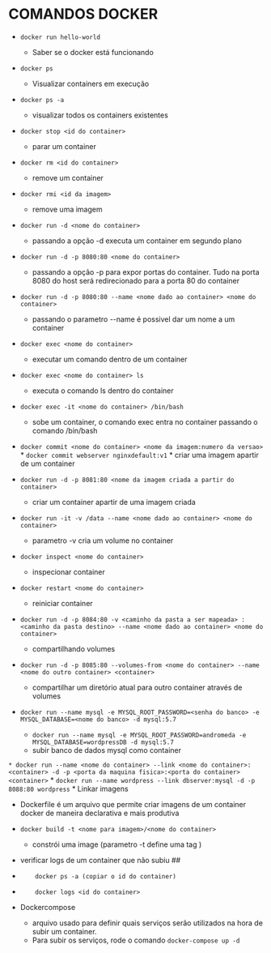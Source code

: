 # COMANDOS DOCKER 

* `docker run hello-world`
    * Saber se o docker está funcionando

* `docker ps`
    * Visualizar containers em execução

* `docker ps -a`
    * visualizar todos os containers existentes

* `docker stop <id do container>`
    * parar um container

* `docker rm <id do container>`
    * remove um container

* `docker rmi <id da imagem>`
    * remove uma imagem

* `docker run -d <nome do container>`
    * passando a opção -d executa um container em segundo plano

* `docker run -d -p 8080:80 <nome do container>`
    * passando a opção -p para expor portas do container. Tudo na porta 8080 do host será redirecionado para a porta 80 do container

* `docker run -d -p 8080:80 --name <nome dado ao container> <nome do container>`
    * passando o parametro --name é possivel dar um nome a um container

* `docker exec <nome do container>`
    * executar um comando dentro de um container

* `docker exec <nome do container> ls`
    * executa o comando ls dentro do container

* `docker exec -it <nome do container> /bin/bash`
    * sobe um container, o comando exec entra no container passando o comando /bin/bash

* `docker commit <nome do container> <nome da imagem:numero da versao>`
        * `docker commit webserver nginxdefault:v1`
        * criar uma imagem apartir de um container

* `docker run -d -p 8081:80 <nome da imagem criada a partir do container>`
    * criar um container apartir de uma imagem criada

* `docker run -it -v /data --name <nome dado ao container> <nome do container>`
    * parametro -v cria um volume no container

* `docker inspect <nome do container>`
    * inspecionar container

* `docker restart <nome do container>`
    * reiniciar container

* `docker run -d -p 8084:80 -v <caminho da pasta a ser mapeada> : <caminho da pasta destino> --name <nome dado ao container> <nome do container>`
    * compartilhando volumes

* `docker run -d -p 8085:80 --volumes-from <nome do container> --name <nome do outro container> <container>`
    * compartilhar um diretório atual para outro container através de volumes

* `docker run --name mysql -e MYSQL_ROOT_PASSWORD=<senha do banco> -e MYSQL_DATABASE=<nome do banco> -d mysql:5.7`
     * `docker run --name mysql -e MYSQL_ROOT_PASSWORD=andromeda -e MYSQL_DATABASE=wordpressDB -d mysql:5.7`
     * subir banco de dados mysql como container
    
`* docker run --name <nome do container> --link <nome do container>:<container> -d -p <porta da maquina fisica>:<porta do container> <container>`
       * `docker run --name wordpress --link dbserver:mysql -d -p 8088:80 wordpress`
       * Linkar imagens

* Dockerfile é um arquivo que permite criar imagens de um container docker de maneira declarativa e mais produtiva 

* `docker build -t <nome para imagem>/<nome do container>`
    * constrói uma image (parametro -t define uma tag )

 * verificar logs de um container que não subiu ##
* `    docker ps -a (copiar o id do container)`
* `    docker logs <id do container>`

* Dockercompose
    * arquivo usado para definir quais serviços serão utilizados na hora de subir um container.
    * Para subir os serviços, rode o comando `docker-compose up -d`
